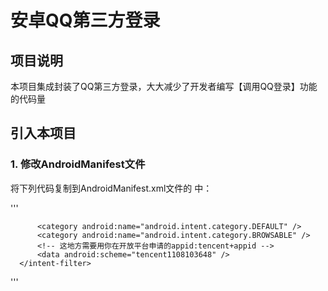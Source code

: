 # 安卓QQ第三方登录

## 项目说明

  本项目集成封装了QQ第三方登录，大大减少了开发者编写【调用QQ登录】功能的代码量
  
  
## 引入本项目

  ### 1. 修改AndroidManifest文件
  
  将下列代码复制到AndroidManifest.xml文件的 **<application></application>** 中：
    
  '''
  <!-- QQ登录开始 -->
  <activity
      android:name="com.tencent.tauth.AuthActivity"
      android:launchMode="singleTask"
      android:noHistory="true">
      <intent-filter>
          <action android:name="android.intent.action.VIEW" />

          <category android:name="android.intent.category.DEFAULT" />
          <category android:name="android.intent.category.BROWSABLE" />
          <!-- 这地方需要用你在开放平台申请的appid:tencent+appid -->
          <data android:scheme="tencent1108103648" />
      </intent-filter>
  </activity>
  <activity
      android:name="com.tencent.connect.common.AssistActivity"
      android:configChanges="orientation|keyboardHidden"
      android:screenOrientation="behind"
      android:theme="@android:style/Theme.Translucent.NoTitleBar" />
  <!-- QQ登录结束 -->
  '''
